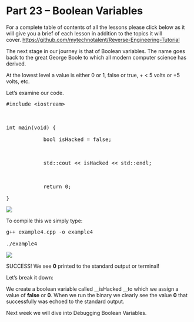 # Part 23 – Boolean Variables

For a complete table of contents of all the lessons please click below as it will give you a brief of each lesson in addition to the topics it will cover.&nbsp;https://github.com/mytechnotalent/Reverse-Engineering-Tutorial

The next stage in our journey is that of Boolean variables.&nbsp;The name goes back to the great George Boole to which all modern computer science has derived.&nbsp;

At the lowest level a value is either 0 or 1, false or true, + &lt; 5 volts or +5 volts, etc.

Let’s examine our code.

<pre spellcheck="false">#include &lt;iostream&gt;

&nbsp;

int main(void) {

&nbsp;&nbsp;&nbsp;&nbsp;&nbsp;&nbsp;&nbsp;&nbsp;&nbsp;&nbsp;&nbsp; bool isHacked = false;

&nbsp;

&nbsp;&nbsp;&nbsp;&nbsp;&nbsp;&nbsp;&nbsp;&nbsp;&nbsp;&nbsp;&nbsp; std::cout &lt;&lt; isHacked &lt;&lt; std::endl;

&nbsp;

&nbsp;&nbsp;&nbsp;&nbsp;&nbsp;&nbsp;&nbsp;&nbsp;&nbsp;&nbsp;&nbsp; return 0;

}
</pre>

<div class="slate-resizable-image-embed slate-image-embed__resize-full-width"><img src="https://media-exp1.licdn.com/dms/image/C4E12AQFdIMgcYlHsxQ/article-inline_image-shrink_1000_1488/0/1520192758105?e=1614211200&amp;v=beta&amp;t=Cw-cpnI_gSKwLaA95D2XTtJrEYf9CZIdqpPJ6qF5c-g"/></div>

To compile this we simply type:

<pre spellcheck="false">g++ example4.cpp -o example4

./example4
</pre>

<div class="slate-resizable-image-embed slate-image-embed__resize-full-width"><img src="https://media-exp1.licdn.com/dms/image/C4E12AQHKj1-JGT0Ctw/article-inline_image-shrink_1000_1488/0/1520196655358?e=1614211200&amp;v=beta&amp;t=7Cyap7-vGZe6WZFHJ8AXdNMG7e6k1EbWpzEYlKIWKHw"/></div>

SUCCESS!&nbsp;We see __0__ printed to the standard output or terminal!

Let’s break it down:

We create a boolean variable called __isHacked __to which we assign a value of __false__ or __0__.&nbsp;When we run the binary we clearly see the value __0__ that successfully was echoed to the standard output.

Next week we will dive into Debugging Boolean Variables.